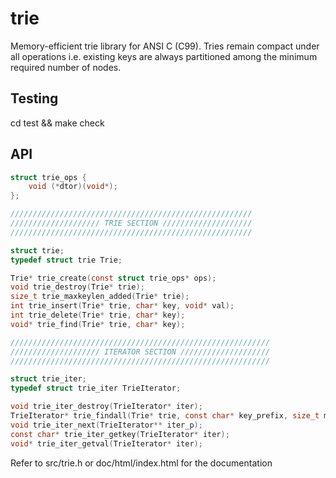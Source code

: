 # trie
Memory-efficient trie library for ANSI C (C99).
Tries remain compact under all operations i.e. existing keys are always partitioned among the minimum required number of nodes.


## Testing
cd test && make check


## API
~~~c
struct trie_ops {
	void (*dtor)(void*);
};

//////////////////////////////////////////////////////
//////////////////// TRIE SECTION ////////////////////
//////////////////////////////////////////////////////

struct trie;
typedef struct trie Trie;

Trie* trie_create(const struct trie_ops* ops);
void trie_destroy(Trie* trie);
size_t trie_maxkeylen_added(Trie* trie);
int trie_insert(Trie* trie, char* key, void* val);
int trie_delete(Trie* trie, char* key);
void* trie_find(Trie* trie, char* key);

//////////////////////////////////////////////////////////
//////////////////// ITERATOR SECTION ////////////////////
//////////////////////////////////////////////////////////

struct trie_iter;
typedef struct trie_iter TrieIterator;

void trie_iter_destroy(TrieIterator* iter);
TrieIterator* trie_findall(Trie* trie, const char* key_prefix, size_t max_keylen);
void trie_iter_next(TrieIterator** iter_p);
const char* trie_iter_getkey(TrieIterator* iter);
void* trie_iter_getval(TrieIterator* iter);
~~~
Refer to src/trie.h or doc/html/index.html for the documentation
